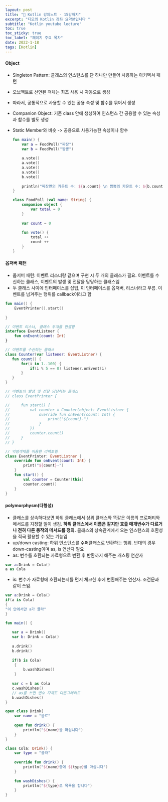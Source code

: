 ```yaml
---
layout: post
title: "📅 Kotlin 강의노트 - 15강까지"
excerpt: "디모의 Kotlin 강좌 요약본입니다 "
subtitle: "Kotlin youtube lecture"
toc: true
toc_sticky: true
toc_label: "페이지 주요 목차"
date: 2022-1-18
tags: [Kotlin]
---
```


#### Object
 
  - Singleton Pattern: 클래스의 인스턴스를 단 하나만 만들어 사용하는 아키텍쳐 패턴
  - 오브젝트로 선언된 객체는 최초 사용 시 자동으로 생성
  - 따라서, 공통적으로 사용할 수 있는 공용 속성 및 함수를 묶어서 생성  
  
  - Companion Object: 기존 class 안에 생성하여 인스턴스 간 공용할 수 있는 속성과 함수를 별도 생성
  - Static Member와 비슷 -> 공용으로 사용가능한 속성이나 함수

    ```kotlin
    fun main() {
        var a = FoodPoll("짜장")
        var b = FoodPoll("짬뽕")
        
        a.vote()
        a.vote()
        a.vote()
        a.vote()
        b.vote()
        
        println("짜장면의 카운트 수: ${a.count} \n 짬뽕의 카운트 수: ${b.count}")
    }
    
    class FoodPoll (val name: String) {
        companion object {
            var total = 0
        }
      
        var count = 0
      
        fun vote() {
            total ++
            count ++
        }
    }
    ```

#### 옵저버 패턴

- 옵저버 패턴: 이벤트 리스너랑 같으며 구현 시 두 개의 클래스가 필요. 이벤트를 수신하는 클래스, 이벤트의 발생 
및 전달을 담당하는 클래스임 
- 두 클래스 사이에 인터페이스를 삽입, 이 인터페이스를 옵저버, 리스너라고 부름. 이벤트를 넘겨주는 행위를 callback이라고 함

```kotlin
fun main() {
	EventPrinter().start()
    
}

// 이벤트 리스너, 클래스 두개를 연결함
interface EventListner {
    fun onEvent(count: Int)
} 

// 이벤트를 수신하는 클래스
class Counter(var listener: EventListner) {
   fun count() {
       for(i in 1..100) {
           if(i % 5 == 0) listener.onEvent(i)
       }
   }
}

// 이벤트의 발생 및 전달 담당하는 클래스
// class EventPrinter {

//     fun start() {
//         val counter = Counter(object: EventListner {
//             override fun onEvent(count: Int) {
//                 print("${count}-")
//             }
//         })
//         counter.count()
//     }
// }

// 익명객체를 이용한 리팩토링 
class EventPrinter: EventListner {
    override fun onEvent(count: Int) {
        print("${count}-")
    }
    fun start() {
        val counter = Counter(this)
        counter.count()
    }
}
```
#### polymorphysm(다형성)

- 클래스를 상속하다보면 하위 클래스에서 상위 클래스와 똑같은 이름의 프로퍼티와 메서드를 지정할 일이 생김. **하위 클래스에서 이름은 같지만 호출 
매개변수가 다르거나 전혀 다른 동작의 메서드를 정의.** 클래스의 상속관계에서 오는 인스턴스의 호환성을 적극 활용할 수 있는 기능임
- up/down casting: 하위 인스턴스를 수퍼클래스로 변환하는 행위. 반대의 경우 down-casting이며 as, is 연산자 필요
- as: 변수를 호환되는 자료형으로 변환 후 반환까지 해주는 캐스팅 연산자
```kotlin
var a:Drink = Cola()
a as Cola
```
- is: 변수가 자료형에 호환되는지를 먼저 체크한 후에 변환해주는 연산자. 조건문과 같이 쓰임.
```kotlin
var a:Drink = Cola()
if(a is Cola)
{
"이 안에서만 a가 콜라"
}
```

```kotlin
fun main() {
   
   var a = Drink() 
   var b: Drink = Cola()
   
   a.drink()
   b.drink()
   
   if(b is Cola)
    {
        b.washDishes()
    }
   
   var c = b as Cola
   c.washDishes()
   // as를 쓰면 변수 자체도 다운그레이드
   b.washDishes() 
}

open class Drink{
    var name = "음료"
    
    open fun drink() {
        println("${name}을 마십니다")
    }
}

class Cola: Drink() {
    var type = "콜라"
    
    override fun drink() {
        println("${name}중에 ${type}를 마십니다")
    }
    
    fun washDishes() {
        println("${type}로 목욕을 합니다")
    }
}
```
